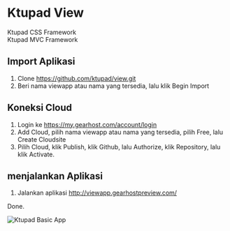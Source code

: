 
# Ktupad View
Ktupad CSS Framework  
Ktupad MVC Framework


## Import Aplikasi
1. Clone https://github.com/ktupad/view.git
2. Beri nama viewapp atau nama yang tersedia, lalu klik Begin Import

## Koneksi Cloud
1. Login ke https://my.gearhost.com/account/login
2. Add Cloud, pilih nama viewapp atau nama yang tersedia, pilih Free, lalu Create Cloudsite
3. Pilih Cloud, klik Publish, klik Github, lalu Authorize, klik Repository, lalu klik Activate.

## menjalankan Aplikasi
1. Jalankan aplikasi http://viewapp.gearhostpreview.com/


Done.

![Ktupad Basic App](basic.png)
